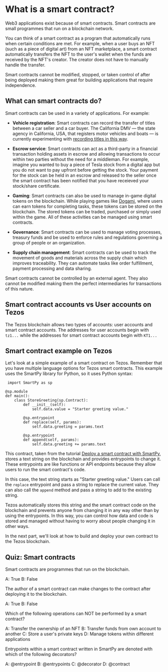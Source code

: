 # What is a smart contract?

Web3 applications exist because of smart contracts. Smart contracts are small programmes that run on a blockchain network.

You can think of a smart contract as a program that automatically runs when certain conditions are met. For example, when a user buys an NFT (such as a piece of digital art) from an NFT marketplace, a smart contract automatically transfers the NFT to the user's wallet when the funds are received by the NFT's creator. The creator does not have to manually handle the transfer.

Smart contracts cannot be modified, stopped, or taken control of after being deployed making them great for building applications that require independence.

## What can smart contracts do?

Smart contracts can be used in a variety of applications. For example:

- **Vehicle registration**: Smart contracts can record the transfer of titles between a car seller and a car buyer. The California DMV — the state agency in California, USA, that registers motor vehicles and boats — is currently experimenting with [recording titles in this way](https://xtz.news/en/adoption/california-dmv-is-running-a-private-testnet-version-of-the-tezos-blockchain-to-digitize-car-titles-and-title-transfers/#:~:text=And%20Title%20Transfers-,California%20DMV%20Is%20Running%20A%20Private%20Testnet%20Version%20Of%20The,the%20U.S.%20state%20of%20California).

- **Escrow service**: Smart contracts can act as a third-party in a financial transaction holding assets in escrow and allowing transactions to occur within two parties without the need for a middleman. For example, imagine you wanted to buy a piece of Tesla stock from a digital app but you do not want to pay upfront before getting the stock. Your payment for the stock can be held in an escrow and released to the seller once the smart contract has been notified that you have receieved your stock/share certificate.

- **Gaming**: Smart contracts can also be used to manage in-game digital tokens on the blockchain. While playing games like [Dogami](https://dogami.com/), where users can earn tokens for completing tasks, these tokens can be stored on the blockchain. The stored tokens can be traded, purchased or simply used within the game. All of these activities can be managed using smart contracts.

- **Governance**: Smart contracts can be used to manage voting processes, treasury funds and be used to enforce rules and regulations governing a group of people or an organization.

- **Supply chain management**: Smart contracts can be used to track the movement of goods and materials across the supply chain which improves traceability. They can automate tasks like order fulfillment, payment processing and data sharing.

Smart contracts cannot be controlled by an external agent. They also cannot be modified making them the perfect intermediaries for transactions of this nature.

## Smart contract accounts vs User accounts on Tezos

The Tezos blockchain allows two types of accounts: user accounts and smart contract accounts. The addresses for user accounts begin with `tz1...` while the addresses for smart contract accounts begin with `KT1...`

## Smart contract example on Tezos

Let's look at a simple example of a smart contract on Tezos. Remember that you have multiple language options for Tezos smart contracts. This example uses the SmartPy library for Python, so it uses Python syntax:

```
 import SmartPy as sp

@sp.module
def main():
    class StoreGreeting(sp.Contract):
        def __init__(self):
            self.data.value = "Starter greeting value."

        @sp.entrypoint
        def replace(self, params):
            self.data.greeting = params.text

        @sp.entrypoint
        def append(self, params):
            self.data.greeting += params.text
```

This contract, taken from the tutorial [Deploy a smart contract with SmartPy](https://docs.tezos.com/tutorials/smart-contract/smartpy), stores a text string on the blockchain and provides entrypoints to change it. These entrypoints are like functions or API endpoints because they allow users to run the smart contract's code.

In this case, the text string starts as "Starter greeting value." Users can call the `replace` entrypoint and pass a string to replace the current value. They can also call the `append` method and pass a string to add to the existing string.

Tezos automatically stores this string and the smart contract code on the blockchain and prevents anyone from changing it in any way other than by using the entrypoints. In this way, you can control how data and code is stored and managed without having to worry about people changing it in other ways.

In the next part, we'll look at how to build and deploy your own contract to the Tezos blockchain.

## Quiz: Smart contracts

Smart contracts are programmes that run on the blockchain.

A: True
B: False

The author of a smart contract can make changes to the contract after deploying it to the blockchain.

A: True
B: False

Which of the following operations can NOT be performed by a smart contract?

A: Transfer the ownership of an NFT
B: Transfer funds from own account to another
C: Store a user's private keys
D: Manage tokens within different applications

Entrypoints within a smart contract written in SmartPy are denoted with which of the following decorators?

A: @entrypoint
B: @entrypoints
C: @decorator
D: @contract
